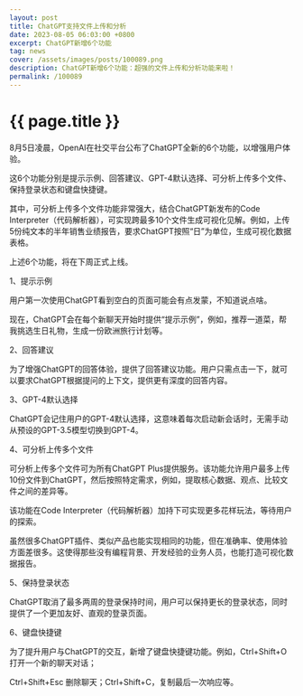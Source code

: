 ```yaml
---
layout: post
title: ChatGPT支持文件上传和分析
date: 2023-08-05 06:03:00 +0800
excerpt: ChatGPT新增6个功能
tag: news
cover: /assets/images/posts/100089.png
description: ChatGPT新增6个功能：超强的文件上传和分析功能来啦！
permalink: /100089
---
```



# {{ page.title }}



8月5日凌晨，OpenAI在社交平台公布了ChatGPT全新的6个功能，以增强用户体验。

这6个功能分别是提示示例、回答建议、GPT-4默认选择、可分析上传多个文件、保持登录状态和键盘快捷键。

其中，可分析上传多个文件功能非常强大，结合ChatGPT新发布的Code Interpreter（代码解析器），可实现跨最多10个文件生成可视化见解。例如，上传5份纯文本的半年销售业绩报告，要求ChatGPT按照“日”为单位，生成可视化数据表格。



上述6个功能，将在下周正式上线。

1、提示示例

用户第一次使用ChatGPT看到空白的页面可能会有点发蒙，不知道说点啥。

现在，ChatGPT会在每个新聊天开始时提供“提示示例”，例如，推荐一道菜，帮我挑选生日礼物，生成一份欧洲旅行计划等。



2、回答建议

为了增强ChatGPT的回答体验，提供了回答建议功能。用户只需点击一下，就可以要求ChatGPT根据提问的上下文，提供更有深度的回答内容。

3、GPT-4默认选择

ChatGPT会记住用户的GPT-4默认选择，这意味着每次启动新会话时，无需手动从预设的GPT-3.5模型切换到GPT-4。

4、可分析上传多个文件

可分析上传多个文件可为所有ChatGPT Plus提供服务。该功能允许用户最多上传10份文件到ChatGPT，然后按照特定需求，例如，提取核心数据、观点、比较文件之间的差异等。

该功能在Code Interpreter（代码解析器）加持下可实现更多花样玩法，等待用户的探索。

虽然很多ChatGPT插件、类似产品也能实现相同的功能，但在准确率、使用体验方面差很多。这使得那些没有编程背景、开发经验的业务人员，也能打造可视化数据报告。


5、保持登录状态

ChatGPT取消了最多两周的登录保持时间，用户可以保持更长的登录状态，同时提供了一个更加友好、直观的登录页面。

6、键盘快捷键

为了提升用户与ChatGPT的交互，新增了键盘快捷键功能。例如，Ctrl+Shift+O打开一个新的聊天对话；

Ctrl+Shift+Esc 删除聊天；Ctrl+Shift+C，复制最后一次响应等。